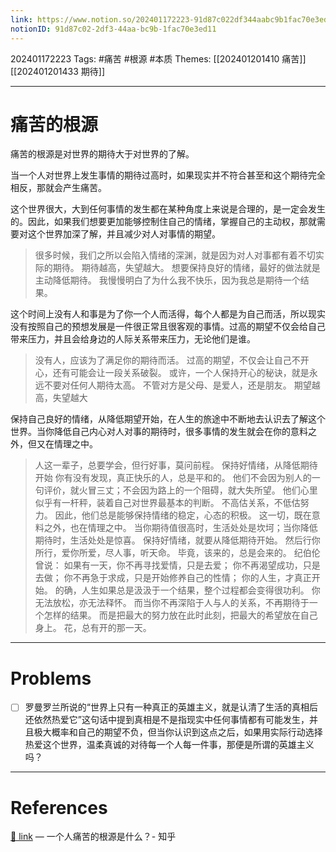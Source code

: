 ```yaml
---
link: https://www.notion.so/202401172223-91d87c022df344aabc9b1fac70e3ed11
notionID: 91d87c02-2df3-44aa-bc9b-1fac70e3ed11
---
```

202401172223
Tags: #痛苦 #根源 #本质 
Themes: [[202401201410 痛苦]] [[202401201433 期待]]

--- 
# 痛苦的根源
痛苦的根源是对世界的期待大于对世界的了解。

当一个人对世界上发生事情的期待过高时，如果现实并不符合甚至和这个期待完全相反，那就会产生痛苦。

这个世界很大，大到任何事情的发生都在某种角度上来说是合理的，是一定会发生的。因此，如果我们想要更加能够控制住自己的情绪，掌握自己的主动权，那就需要对这个世界加深了解，并且减少对人对事情的期望。
>很多时候，我们之所以会陷入情绪的深渊，就是因为对人对事都有着不切实际的期待。
>期待越高，失望越大。
>想要保持良好的情绪，最好的做法就是主动降低期待。
>我慢慢明白了为什么我不快乐，因为我总是期待一个结果。

这个时间上没有人和事是为了你一个人而活得，每个人都是为自己而活，所以现实没有按照自己的预想发展是一件很正常且很客观的事情。过高的期望不仅会给自己带来压力，并且会给身边的人际关系带来压力，无论他们是谁。
> 没有人，应该为了满足你的期待而活。
> 过高的期望，不仅会让自己不开心，还有可能会让一段关系破裂。
> 或许，一个人保持开心的秘诀，就是永远不要对任何人期待太高。
> 不管对方是父母、是爱人，还是朋友。
> 期望越高，失望越大

保持自己良好的情绪，从降低期望开始，在人生的旅途中不断地去认识去了解这个世界。当你降低自己内心对人对事的期待时，很多事情的发生就会在你的意料之外，但又在情理之中。
> 人这一辈子，总要学会，但行好事，莫问前程。
> 保持好情绪，从降低期待开始
> 你有没有发现，真正快乐的人，总是平和的。
> 他们不会因为别人的一句评价，就火冒三丈；不会因为路上的一个阻碍，就大失所望。
> 他们心里似乎有一杆秤，装着自己对世界最基本的判断。
> 不高估关系，不低估努力。
> 因此，他们总是能够保持情绪的稳定，心态的积极。
> 这一切，既在意料之外，也在情理之中。
> 当你期待值很高时，生活处处是坎坷；当你降低期待时，生活处处是惊喜。
> 保持好情绪，就要从降低期待开始。
> 然后行你所行，爱你所爱，尽人事，听天命。
> 毕竟，该来的，总是会来的。
> 纪伯伦曾说：
> 如果有一天，你不再寻找爱情，只是去爱；
> 你不再渴望成功，只是去做；
> 你不再急于求成，只是开始修养自己的性情；
> 你的人生，才真正开始。
> 的确，人生如果总是汲汲于一个结果，整个过程都会变得很功利。
> 你无法放松，亦无法释怀。
> 而当你不再深陷于人与人的关系，不再期待于一个怎样的结果。
> 而是把最大的努力放在此时此刻，把最大的希望放在自己身上。
> 花，总有开的那一天。


---
# Problems
- [ ] 罗曼罗兰所说的“世界上只有一种真正的英雄主义，就是认清了生活的真相后还依然热爱它”这句话中提到真相是不是指现实中任何事情都有可能发生，并且极大概率和自己的期望不负，但当你认识到这点之后，如果用实际行动选择热爱这个世界，温柔真诚的对待每一个人每一件事，那便是所谓的英雄主义吗？

---
# References
[🔗 link](https://zhuanlan.zhihu.com/p/611443658) — 一个人痛苦的根源是什么？- 知乎